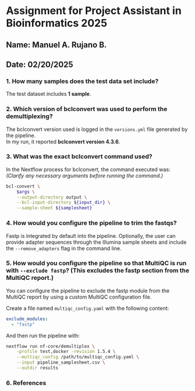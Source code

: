 # **Assignment for Project Assistant in Bioinformatics 2025**
## Name: Manuel A. Rujano B.
## Date: 02/20/2025

### 1. How many samples does the test data set include?
The test dataset includes **1 sample**.

### 2. Which version of bclconvert was used to perform the demultiplexing?
The bclconvert version used is logged in the `versions.yml` file generated by the pipeline.  
In my run, it reported **bclconvert version 4.3.6**.

### 3. What was the exact bclconvert command used?
In the Nextflow process for bclconvert, the command executed was:  
*(Clarify any necessary arguments before running the command.)*

```bash
bcl-convert \
    $args \
    --output-directory output \
    --bcl-input-directory ${input_dir} \
    --sample-sheet ${samplesheet}
```
### 4. How would you configure the pipeline to trim the fastqs?  
Fastp is integrated by default into the pipeline. Optionally, the user can provide adapter sequences through the Illumina sample sheets and include the `--remove_adapters` flag in the command line.  

### 5. How would you configure the pipeline so that MultiQC is run with `--exclude fastp`? (This excludes the fastp section from the MultiQC report.) 

You can configure the pipeline to exclude the fastp module from the MultiQC report by using a custom MultiQC configuration file.  

Create a file named `multiqc_config.yaml` with the following content:  

```yaml
exclude_modules:
  - "fastp"
```

And then run the pipeline with:

```bash
nextflow run nf-core/demultiplex \
    -profile test,docker -revision 1.5.4 \
    --multiqc_config /path/to/multiqc_config.yaml \
    --input pipeline_samplesheet.csv \
    --outdir results
```
### 6. References